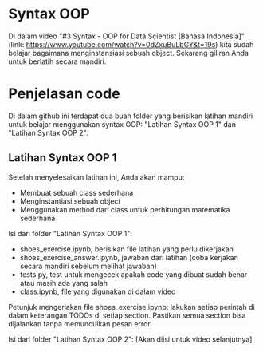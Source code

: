 # Syntax OOP

Di dalam video "#3 Syntax - OOP for Data Scientist [Bahasa Indonesia]" (link: https://www.youtube.com/watch?v=0dZxuBuLbGY&t=19s) kita sudah belajar bagaimana menginstansiasi sebuah object. Sekarang giliran Anda untuk berlatih secara mandiri.

# Penjelasan code
Di dalam github ini terdapat dua buah folder yang berisikan latihan mandiri untuk belajar menggunakan syntax OOP: "Latihan Syntax OOP 1" dan "Latihan Syntax OOP 2".

## Latihan Syntax OOP 1
Setelah menyelesaikan latihan ini, Anda akan mampu:
- Membuat sebuah class sederhana
- Menginstantiasi sebuah object
- Menggunakan method dari class untuk perhitungan matematika sederhana

Isi dari folder "Latihan Syntax OOP 1":
- shoes_exercise.ipynb, berisikan file latihan yang perlu dikerjakan
- shoes_exercise_answer.ipynb, jawaban dari latihan (coba kerjakan secara mandiri sebelum melihat jawaban)
- tests.py, test untuk mengecek apakah code yang dibuat sudah benar atau masih ada yang salah
- class.ipynb, file yang digunakan di dalam video

Petunjuk mengerjakan file shoes_exercise.ipynb: lakukan setiap perintah di dalam keterangan TODOs di setiap section. Pastikan semua section bisa dijalankan tanpa memunculkan pesan error.

Isi dari folder "Latihan Syntax OOP 2":
[Akan diisi untuk video selanjutnya]
